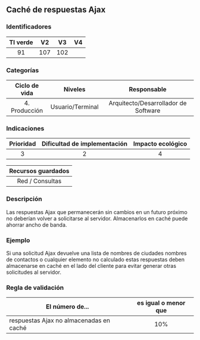 ## Caché de respuestas Ajax

 ### Identificadores

 | TI verde | V2 | V3 | V4 |
 | :-----: | :-: | :-: | :-: |
 | 91 | 107 | 102 | |

 ### Categorías

 | Ciclo de vida | Niveles | Responsable |
 | :-----------: | :-----------: | :--------------------------: |
 | 4. Producción | Usuario/Terminal | Arquitecto/Desarrollador de Software |

 ### Indicaciones

 | Prioridad | Dificultad de implementación | Impacto ecológico |
 | :------: | :----------------------: | :-----------------------: |
 | 3 | 2 | 4 |

 | Recursos guardados |
 | :-----------------------: |
 | Red / Consultas |

 ### Descripción

 Las respuestas Ajax que permanecerán sin cambios en un futuro próximo no deberían volver a solicitarse al servidor. Almacenarlos en caché puede ahorrar ancho de banda.

 ### Ejemplo

 Si una solicitud Ajax devuelve una lista de nombres de ciudades nombres de contactos o cualquier elemento no calculado estas respuestas deben almacenarse en caché en el lado del cliente para evitar generar otras solicitudes al servidor.

 ### Regla de validación

 | El número de... | es igual o menor que |
 | ------------------------- | :----------------------: |
 | respuestas Ajax no almacenadas en caché | 10% |
